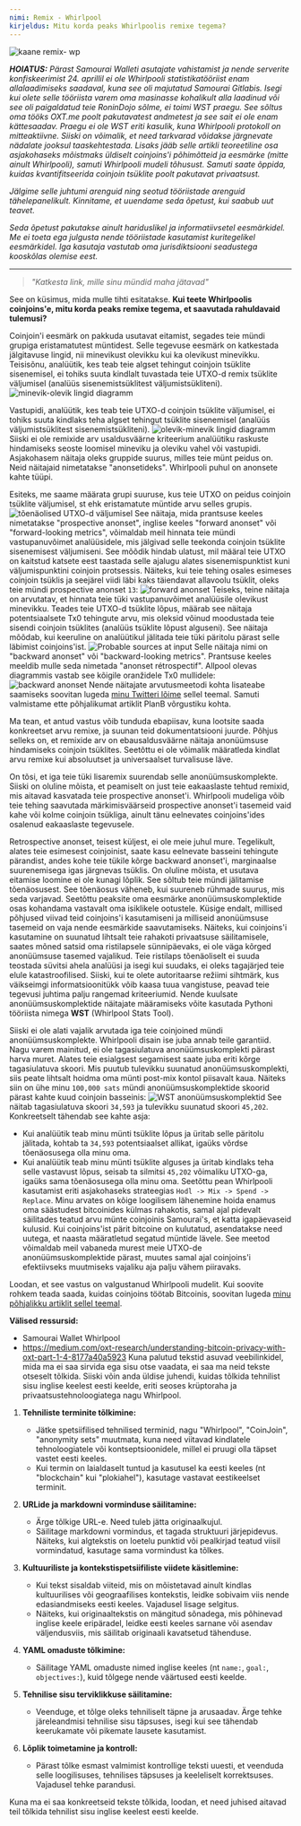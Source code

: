 ```yaml
---
nimi: Remix - Whirlpool
kirjeldus: Mitu korda peaks Whirlpoolis remixe tegema?
---
```

![kaane remix- wp](assets/cover.webp)

***HOIATUS:** Pärast Samourai Walleti asutajate vahistamist ja nende serverite konfiskeerimist 24. aprillil ei ole Whirlpooli statistikatööriist enam allalaadimiseks saadaval, kuna see oli majutatud Samourai Gitlabis. Isegi kui olete selle tööriista varem oma masinasse kohalikult alla laadinud või see oli paigaldatud teie RoninDojo sõlme, ei toimi WST praegu. See sõltus oma tööks OXT.me poolt pakutavatest andmetest ja see sait ei ole enam kättesaadav. Praegu ei ole WST eriti kasulik, kuna Whirlpooli protokoll on mitteaktiivne. Siiski on võimalik, et need tarkvarad võidakse järgnevate nädalate jooksul taaskehtestada. Lisaks jääb selle artikli teoreetiline osa asjakohaseks mõistmaks üldiselt coinjoins'i põhimõtteid ja eesmärke (mitte ainult Whirlpooli), samuti Whirlpooli mudeli tõhusust. Samuti saate õppida, kuidas kvantifitseerida coinjoin tsüklite poolt pakutavat privaatsust.*

_Jälgime selle juhtumi arenguid ning seotud tööriistade arenguid tähelepanelikult. Kinnitame, et uuendame seda õpetust, kui saabub uut teavet._

_Seda õpetust pakutakse ainult hariduslikel ja informatiivsetel eesmärkidel. Me ei toeta ega julgusta nende tööriistade kasutamist kuritegelikel eesmärkidel. Iga kasutaja vastutab oma jurisdiktsiooni seadustega kooskõlas olemise eest._

---

> *"Katkesta link, mille sinu mündid maha jätavad"*

See on küsimus, mida mulle tihti esitatakse. **Kui teete Whirlpoolis coinjoins'e, mitu korda peaks remixe tegema, et saavutada rahuldavaid tulemusi?**

Coinjoin'i eesmärk on pakkuda usutavat eitamist, segades teie mündi grupiga eristamatutest müntidest. Selle tegevuse eesmärk on katkestada jälgitavuse lingid, nii minevikust olevikku kui ka olevikust minevikku. Teisisõnu, analüütik, kes teab teie algset tehingut coinjoin tsüklite sisenemisel, ei tohiks suuta kindlalt tuvastada teie UTXO-d remix tsüklite väljumisel (analüüs sisenemistsüklitest väljumistsükliteni).
![minevik-olevik lingid diagramm](assets/en/1.webp)

Vastupidi, analüütik, kes teab teie UTXO-d coinjoin tsüklite väljumisel, ei tohiks suuta kindlaks teha algset tehingut tsüklite sisenemisel (analüüs väljumistsüklitest sisenemistsükliteni).
![olevik-minevik lingid diagramm](assets/en/2.webp)
Siiski ei ole remixide arv usaldusväärne kriteerium analüütiku raskuste hindamiseks seoste loomisel mineviku ja oleviku vahel või vastupidi. Asjakohasem näitaja oleks gruppide suurus, milles teie münt peidus on. Neid näitajaid nimetatakse "anonsetideks". Whirlpooli puhul on anonsete kahte tüüpi.

Esiteks, me saame määrata grupi suuruse, kus teie UTXO on peidus coinjoin tsüklite väljumisel, st ehk eristamatute müntide arvu selles grupis.
![tõenäolised UTXO-d väljumisel](assets/en/3.webp)
See näitaja, mida prantsuse keeles nimetatakse "prospective anonset", inglise keeles "forward anonset" või "forward-looking metrics", võimaldab meil hinnata teie mündi vastupanuvõimet analüüsidele, mis jälgivad selle teekonda coinjoin tsüklite sisenemisest väljumiseni. See mõõdik hindab ulatust, mil määral teie UTXO on kaitstud katsete eest taastada selle ajalugu alates sisenemispunktist kuni väljumispunktini coinjoin protsessis. Näiteks, kui teie tehing osales esimeses coinjoin tsüklis ja seejärel viidi läbi kaks täiendavat allavoolu tsüklit, oleks teie mündi prospective anonset `13`: ![forward anonset](assets/en/4.webp)
Teiseks, teine näitaja on arvutatav, et hinnata teie tüki vastupanuvõimet analüüsile olevikust minevikku. Teades teie UTXO-d tsüklite lõpus, määrab see näitaja potentsiaalsete Tx0 tehingute arvu, mis oleksid võinud moodustada teie sisendi coinjoin tsüklites (analüüs tsüklite lõpust alguseni). See näitaja mõõdab, kui keeruline on analüütikul jälitada teie tüki päritolu pärast selle läbimist coinjoins'ist. ![Probable sources at input](assets/en/5.webp)
Selle näitaja nimi on "backward anonset" või "backward-looking metrics". Prantsuse keeles meeldib mulle seda nimetada "anonset rétrospectif". Allpool olevas diagrammis vastab see kõigile oranžidele Tx0 mullidele:
![backward anonset](assets/en/6.webp)
Nende näitajate arvutusmeetodi kohta lisateabe saamiseks soovitan lugeda [minu Twitteri lõime](https://twitter.com/Loic_Pandul/status/1550850558147395585?s=20) sellel teemal. Samuti valmistame ette põhjalikumat artiklit PlanB võrgustiku kohta.

Ma tean, et antud vastus võib tunduda ebapiisav, kuna lootsite saada konkreetset arvu remixe, ja suunan teid dokumentatsiooni juurde. Põhjus selleks on, et remixide arv on ebausaldusväärne näitaja anonüümsuse hindamiseks coinjoin tsüklites. Seetõttu ei ole võimalik määratleda kindlat arvu remixe kui absoluutset ja universaalset turvalisuse läve.

On tõsi, et iga teie tüki lisaremix suurendab selle anonüümsuskomplekte. Siiski on oluline mõista, et peamiselt on just teie eakaaslaste tehtud remixid, mis aitavad kasvatada teie prospective anonset'i. Whirlpooli mudeliga võib teie tehing saavutada märkimisväärseid prospective anonset'i tasemeid vaid kahe või kolme coinjoin tsükliga, ainult tänu eelnevates coinjoins'ides osalenud eakaaslaste tegevusele.

Retrospective anonset, teisest küljest, ei ole meie juhul mure. Tegelikult, alates teie esimesest coinjoinist, saate kasu eelnevate basseini tehingute pärandist, andes kohe teie tükile kõrge backward anonset'i, marginaalse suurenemisega igas järgnevas tsüklis.
On oluline mõista, et usutava eitamise loomine ei ole kunagi lõplik. See sõltub teie mündi jälitamise tõenäosusest. See tõenäosus väheneb, kui suureneb rühmade suurus, mis seda varjavad. Seetõttu peaksite oma eesmärke anonüümsuskomplektide osas kohandama vastavalt oma isiklikele ootustele. Küsige endalt, millised põhjused viivad teid coinjoins'i kasutamiseni ja milliseid anonüümsuse tasemeid on vaja nende eesmärkide saavutamiseks. Näiteks, kui coinjoins'i kasutamine on suunatud lihtsalt teie rahakoti privaatsuse säilitamisele, saates mõned satsid oma ristilapsele sünnipäevaks, ei ole väga kõrged anonüümsuse tasemed vajalikud. Teie ristilaps tõenäoliselt ei suuda teostada süvitsi ahela analüüsi ja isegi kui suudaks, ei oleks tagajärjed teie elule katastroofilised. Siiski, kui te olete autoritaarse režiimi sihtmärk, kus väikseimgi informatsioonitükk võib kaasa tuua vangistuse, peavad teie tegevusi juhtima palju rangemad kriteeriumid.
Nende kuulsate anonüümsuskomplektide näitajate määramiseks võite kasutada Pythoni tööriista nimega **WST** (Whirlpool Stats Tool).

Siiski ei ole alati vajalik arvutada iga teie coinjoined mündi anonüümsuskomplekte. Whirlpooli disain ise juba annab teile garantiid. Nagu varem mainitud, ei ole tagasiulatuva anonüümsuskomplekti pärast harva muret. Alates teie esialgsest segamisest saate juba eriti kõrge tagasiulatuva skoori. Mis puutub tulevikku suunatud anonüümsuskomplekti, siis peate lihtsalt hoidma oma münti post-mix kontol piisavalt kaua. Näiteks siin on ühe minu `100,000 sats` mündi anonüümsuskomplektide skoorid pärast kahte kuud coinjoin basseinis:
![WST anonüümsuskomplektid](assets/en/7.webp)
See näitab tagasiulatuva skoori `34,593` ja tulevikku suunatud skoori `45,202`. Konkreetselt tähendab see kahte asja:
- Kui analüütik teab minu münti tsüklite lõpus ja üritab selle päritolu jälitada, kohtab ta `34,593` potentsiaalset allikat, igaüks võrdse tõenäosusega olla minu oma.
- Kui analüütik teab minu münti tsüklite alguses ja üritab kindlaks teha selle vastavust lõpus, seisab ta silmitsi `45,202` võimaliku UTXO-ga, igaüks sama tõenäosusega olla minu oma.
Seetõttu pean Whirlpooli kasutamist eriti asjakohaseks strateegias `Hodl -> Mix -> Spend -> Replace`. Minu arvates on kõige loogilisem lähenemine hoida enamus oma säästudest bitcoinides külmas rahakotis, samal ajal pidevalt säilitades teatud arvu münte coinjoinis Samourai's, et katta igapäevaseid kulusid. Kui coinjoins'ist pärit bitcoine on kulutatud, asendatakse need uutega, et naasta määratletud segatud müntide lävele. See meetod võimaldab meil vabaneda murest meie UTXO-de anonüümsuskomplektide pärast, muutes samal ajal coinjoins'i efektiivseks muutmiseks vajaliku aja palju vähem piiravaks.

Loodan, et see vastus on valgustanud Whirlpooli mudelit. Kui soovite rohkem teada saada, kuidas coinjoins töötab Bitcoinis, soovitan lugeda [minu põhjalikku artiklit sellel teemal](https://planb.network/tutorials/privacy/coinjoin-dojo).

**Välised ressursid:**
- Samourai Wallet Whirlpool
- https://medium.com/oxt-research/understanding-bitcoin-privacy-with-oxt-part-1-4-8177a40a5923
Kuna palutud tekstid asuvad veebilinkidel, mida ma ei saa sirvida ega sisu otse vaadata, ei saa ma neid tekste otseselt tõlkida. Siiski võin anda üldise juhendi, kuidas tõlkida tehnilist sisu inglise keelest eesti keelde, eriti seoses krüptoraha ja privaatsustehnoloogiatega nagu Whirlpool.

1. **Tehniliste terminite tõlkimine:**
   - Jätke spetsiifilised tehnilised terminid, nagu "Whirlpool", "CoinJoin", "anonymity sets" muutmata, kuna need viitavad kindlatele tehnoloogiatele või kontseptsioonidele, millel ei pruugi olla täpset vastet eesti keeles.
   - Kui termin on laialdaselt tuntud ja kasutusel ka eesti keeles (nt "blockchain" kui "plokiahel"), kasutage vastavat eestikeelset terminit.

2. **URLide ja markdowni vorminduse säilitamine:**
   - Ärge tõlkige URL-e. Need tuleb jätta originaalkujul.
   - Säilitage markdowni vormindus, et tagada struktuuri järjepidevus. Näiteks, kui algtekstis on loetelu punktid või pealkirjad teatud viisil vormindatud, kasutage sama vormindust ka tõlkes.

3. **Kultuuriliste ja kontekstispetsiifiliste viidete käsitlemine:**
   - Kui tekst sisaldab viiteid, mis on mõistetavad ainult kindlas kultuurilises või geograafilises kontekstis, leidke sobivaim viis nende edasiandmiseks eesti keeles. Vajadusel lisage selgitus.
   - Näiteks, kui originaaltekstis on mängitud sõnadega, mis põhinevad inglise keele eripäradel, leidke eesti keeles sarnane või asendav väljendusviis, mis säilitab originaali kavatsetud tähenduse.

4. **YAML omaduste tõlkimine:**
   - Säilitage YAML omaduste nimed inglise keeles (nt `name:`, `goal:`, `objectives:`), kuid tõlgege nende väärtused eesti keelde.

5. **Tehnilise sisu terviklikkuse säilitamine:**
   - Veenduge, et tõlge oleks tehniliselt täpne ja arusaadav. Ärge tehke järeleandmisi tehnilise sisu täpsuses, isegi kui see tähendab keerukamate või pikemate lausete kasutamist.

6. **Lõplik toimetamine ja kontroll:**
   - Pärast tõlke esmast valmimist kontrollige teksti uuesti, et veenduda selle loogilisuses, tehnilises täpsuses ja keeleliselt korrektsuses. Vajadusel tehke parandusi.

Kuna ma ei saa konkreetseid tekste tõlkida, loodan, et need juhised aitavad teil tõlkida tehnilist sisu inglise keelest eesti keelde.